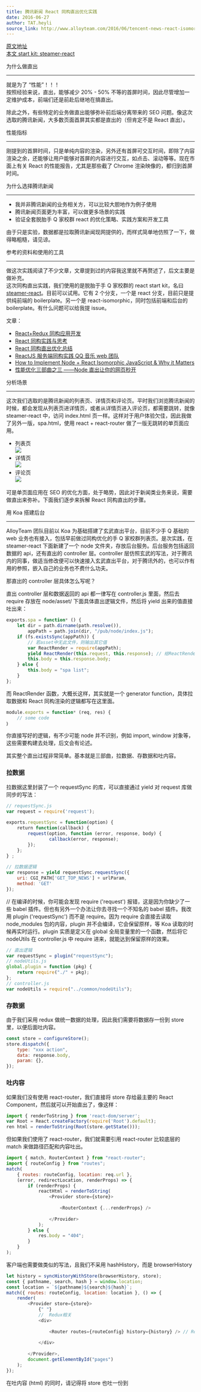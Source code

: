 ```yaml
---
title: 腾讯新闻 React 同构直出优化实践
date: 2016-06-27
author: TAT.heyli
source_link: http://www.alloyteam.com/2016/06/tencent-news-react-isomorphic-straight-out-optimization/
---
```


<!-- {% raw %} - for jekyll -->

[原文地址](https://github.com/lcxfs1991/blog/issues/10)  
[本文 start kit: steamer-react](https://github.com/SteamerTeam/steamer-react)

为什么做直出  

* * *

就是为了 “性能”！！！  
按照经验来说，直出，能够减少 20% - 50% 不等的首屏时间，因此尽管增加一定维护成本，前端们还是前赴后继地在搞直出。

除此之外，有些特定的业务做直出能够弥补前后端分离带来的 SEO 问题。像这次选取的腾讯新闻，大多数页面首屏其实都是直出的（但肯定不是 React 直出）。

性能指标  

* * *

刚提到的首屏时间，只是单纯内容的渲染，另外还有首屏可交互时间，即除了内容渲染之余，还能够让用户能够对首屏的内容进行交互，如点击、滚动等等。现在市面上有关 React 的性能报告，尤其是那些截了 Chrome 渲染映像的，都归到首屏时间。

为什么选择腾讯新闻  

* * *

-   我并非腾讯新闻的业务相关方，可以比较大胆地作为例子使用
-   腾讯新闻页面更为丰富，可以做更多场景的实践
-   验证全套脱胎手 Q 家校群 react 的优化策略、实践方案和开发工具

由于只是实验，数据都是拉取腾讯新闻现网提供的，而样式简单地仿照了一下，做得略粗糙，请见谅。

参考的资料和使用的工具  

* * *

做这次实践阅读了不少文章，文章提到过的内容我这里就不再赘述了，后文主要是做补充。  
这次同构直出实践，我们使用的是脱胎于手 Q 家校群的 react start kit，名曰 [steamer-react](https://github.com/SteamerTeam/steamer-react)。目前可以试用。它有 2 个分支，一个是 react 分支，目前只是提供纯前端的 boilerplate。另一个是 react-isomorphic，同时包括前端和后台的 boilerplate。有什么问题可以给我提 issue。

文章：

-   [React+Redux 同构应用开发](http://www.aliued.com/?p=3077)
-   [React 同构实践与思考](https://segmentfault.com/a/1190000004671209#articleHeader2)
-   [React 同构直出优化总结](https://github.com/joeyguo/blog/issues/9)
-   [ReactJS 服务端同构实践 QQ 音乐 web 团队](http://toutiao.com/i6284121573897011714/)
-   [How to Implement Node + React Isomorphic JavaScript & Why it Matters](https://strongloop.com/strongblog/node-js-react-isomorphic-javascript-why-it-matters/)
-   [性能优化三部曲之三 ——Node 直出让你的网页秒开](https://github.com/lcxfs1991/blog/issues/6)

分析场景  

* * *

这次我们选取的是腾讯新闻的列表页、详情页和评论页。平时我们浏览腾讯新闻的时候，都会发现从列表页进详情页，或者从详情页进入评论页，都需要跳转，就像 steamer-react 中，访问 index.html 页一样。这样对于用户体验欠佳，因此我做了另外一版，spa.html，使用 react + react-router 做了一版无跳转的单页面应用。

-   列表页  
    ![](https://segmentfault.com/img/bVyxmZ)
-   详情页  
    ![](https://segmentfault.com/img/bVyxnf)
-   评论页  
    ![](https://segmentfault.com/img/bVyxnj)

可是单页面应用在 SEO 的优化方面，处于略势，因此对于新闻类业务来说，需要做直出来弥补。下面我们逐步来拆解 React 同构直出的步骤。

用 Koa 搭建后台  

* * *

AlloyTeam 团队目前以 Koa 为基础搭建了玄武直出平台，目前不少手 Q 基础的 web 业务也有接入，包括早前做过同构优化的手 Q 家校群列表页。是次实践，在 steamer-react 下面新建了一个 node 文件夹，存放后台服务。后台服务包括返回数据的 api，还有直出的 controller 层。controller 层仿照玄武的写法，对于腾讯内的同事，做适当修改便可以快速接入玄武直出平台，对于腾讯外的，也可以作有用的参照，嵌入自己的业务也不费什么功夫。

那直出的 controller 层具体怎么写呢？

直出 controller 层和数据返回的 api 都一律写在 controller.js 里面，然后去 require 存放在 node/asset/ 下面具体直出逻辑文件，然后将 yield 出来的值直接吐出来：

```javascript
exports.spa = function* () {
    let dir = path.dirname(path.resolve()),
        appPath = path.join(dir, "/pub/node/index.js");
    if (fs.existsSync(appPath)) {
        // 若asset中无此文件，则输出其它值
        var ReactRender = require(appPath);
        yield ReactRender(this.request, this.response); // 给ReactRender函数传入request和response
        this.body = this.response.body;
    } else {
        this.body = "spa list";
    }
};
```

而 ReactRender 函数，大概长这样，其实就是一个 generator function，具体拉取数据和 React 同构渲染的逻辑都写在这里面。

```javascript
module.exports = function* (req, res) {
    // some code
｝
```

你直接写好的逻辑，有不少可能 node 并不识别，例如 import, window 对象等，这些需要构建去处理，后文会有论述。

其实整个直出过程非常简单。基本就是三部曲，拉数据、存数据和吐内容。

### 拉数据

拉数据这里封装了一个 requestSync 的库，可以直接通过 yield 对 request 库做同步的写法：

```javascript
// requestSync.js
var request = require('request');
 
exports.requestSync = function(option) {
    return function(callback) {
        request(option, function (error, response, body) {
                callback(error, response);
        });
    };
} ;
 
// 拉数据逻辑
var response = yield requestSync.requestSync({
    uri: CGI_PATH['GET_TOP_NEWS'] + urlParam,
    method: 'GET'
});
```

// 在编译的时候，你可能会发现 require ('request') 报错，这是因为你缺少了一些 babel 插件。但也有另外一个办法让你去寻找一个不知名的 babel 插件。我改用 plugin ('requestSync') 而不是 require。因为 require 会直接去读取 node_modules 包的内容，plugin 并不会编译，它会保留原样，等 Koa 读取的时候再实时运行。plugin 实质是定义在 global 全局变量里的一个函数，然后将它 nodeUtils 在 controller.js 中 require 进来，就能达到保留原样的效果。

```javascript
// 直出逻辑
var requestSync = plugin("requestSync");
// nodeUtils.js
global.plugin = function (pkg) {
    return require("./" + pkg);
};
// controller.js
var nodeUtils = require("../common/nodeUtils");
```

### 存数据

由于我们采用 redux 做统一数据的处理，因此我们需要将数据存一份到 store 里，以便后面吐内容。

```javascript
const store = configureStore();
store.dispatch({
    type: "xxx action",
    data: response.body,
    param: {},
});
```

### 吐内容

如果我们没有使用 react-router，我们直接将 store 存给最主要的 React Component，然后就可以开始直出了，像这样：

```javascript
import { renderToString } from 'react-dom/server';
var Root = React.createFactory(require('Root').default);
ren html = renderToString(Root(store.getState()));
```

但如果我们使用了 react-router，我们就需要引用 react-router 比较底层的 match 来做路径匹配和内容吐出。

```javascript
import { match, RouterContext } from "react-router";
import { routeConfig } from "routes";
match(
    { routes: routeConfig, location: req.url },
    (error, redirectLocation, renderProps) => {
        if (renderProps) {
            reactHtml = renderToString(
                <Provider store={store}>
                                
                    <RouterContext {...renderProps} />
                            
                </Provider>
            );
        } else {
            res.body = "404";
        }
    }
);
```

客户端也需要做类似的写法，且我们不采用 hashHistory，而是 browserHistory

```javascript
let history = syncHistoryWithStore(browserHistory, store);
const { pathname, search, hash } = window.location;
const location = `${pathname}${search}${hash}`;
match({ routes: routeConfig, location: location }, () => {
    render(
        <Provider store={store}>
            {" "}
            //  Redux相关             
            <div>
                                
                <Router routes={routeConfig} history={history} /> // Router 相关
                            
            </div>
                    
        </Provider>,
        document.getElementById("pages")
    );
});
```

在吐内容 (html) 的同时，请记得将 store 也吐一份到<script> 标签里，因为客户端的 js 中也需要用到。

在首次吐出内容之后，你会发现还不能马上进行交互，需要客户端再次执行一行 Root.js 里面的代码，才能够将可交互的事件绑定。

前端代码的改动  

* * *

前端的代码改动不大，不过前端这里主要完成最后关键的一步，事件挂载。

### 事件挂载

后台渲染完后，给客户端吐出 html 字符串，这时还没有任何事件的绑定，需要客户端的代码进行事件挂载，这里需要注意 2 点：

-   保持 dom 结构一致  
    否则会报错或者触发重新渲染
-   将部份事件放到 componentDitMount 中触发  
    客户端的生命周期只走到 componentWillMount，而客户端则会有完整的生命周期，因此部份事件可以挪到 componentDidMount 中处理。例如这次实践做的列表页有一个我的收藏功能，这里的数据存储用到 localstorage。这个服务端无法渲染，因此会选择在 componentDidMount 的时候再去触发读取 localstorage 数据的 action。
-   兼顾后台没有的对象  
    除了以上提到的，前端部份的代码主要注意的是一些后台没有的对象，例如 window。可以通过构建手段注入全局变量去替换或者在服务端渲染的时候不执行部份代码。

构建的使用  

* * *

react-isomorphic 比 react 的分支多了一个 webpack.node.js，用于设置直出的相关构建内容。一些需要留意的配置如下：

```javascript
target: 'node',  // 构建输出node可以识别的内容
node: {
    __filename: true,
    __dirname: true
},
{ 
    test: /\.js?$/,
    loader: 'babel',
    query: {
        cacheDirectory: '/webpack_cache/',
        plugins: [
            'transform-decorators-legacy',
            [
                "transform-runtime", {  
                    "polyfill": false,
                    "regenerator": true // 识别regenerator
                }
            ]
        ],
        presets: [
            'es2015-loose', 
            'react',
        ]
    },
    exclude: /node_modules/,
},
{
    test: /\.css$/,
    loader: "ignore-loader",   // ignore-loader对css/scss输出空内容
},
plugins: [
    new webpack.BannerPlugin("module.exports = ", {entryOnly : true, raw: true}), 
    // react/node/asset/下的文件生产到/react/pub/node/之后，需要在最前面注入module.exports，
   // 这样Koa才能正常引用
]
```

性能优化  

* * *

如下面两图，是直出前后的 Chrome 映像对比图，直出要比非直出快 400ms，近 40% 的性能提升。除了直出之外，还采用了 react-router，使页面可以无缝切换，大大提高了用户的体验。你可能还会担心这么多页面的逻辑放在一个 js bundle 会让 js 很大，如果 js bundle 膨胀到一定程度，你可以考虑使用 webpack 和 react-router 的特性进行拆包。

![](https://segmentfault.com/img/bVyxnq)

![](https://segmentfault.com/img/bVyxns)

总结  

* * *

可能你会惊诧于习惯写长文的我居然只写这么少，但 React 同构下出真的就是这么简单，而借助脱胎于手 Q 家校群，验证于腾讯新闻的 [steamer-react](https://github.com/SteamerTeam/steamer-react) start kit，你会更事半功倍。


<!-- {% endraw %} - for jekyll -->